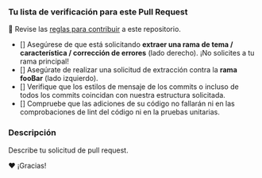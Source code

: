 ### Tu lista de verificación para este Pull Request

🚨 Revise las [reglas para contribuir](./CONTRIBUTING.md) a este repositorio.

- [] Asegúrese de que está solicitando **extraer una rama de tema / característica / corrección de errores** (lado derecho). ¡No solicites a tu rama principal!
- [] Asegúrate de realizar una solicitud de extracción contra la **rama fooBar** (lado izquierdo).
- [] Verifique que los estilos de mensaje de los commits o incluso de todos los commits coincidan con nuestra estructura solicitada.
- [] Compruebe que las adiciones de su código no fallarán ni en las comprobaciones de lint del código ni en la pruebas unitarias.

### Descripción

Describe tu solicitud de pull request.

❤️ ¡Gracias!
